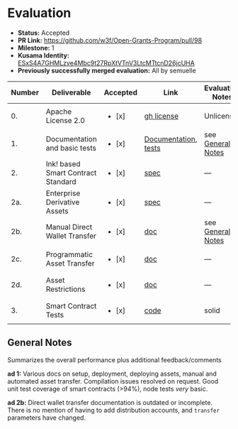 # Evaluation

- **Status:** Accepted
- **PR Link:** https://github.com/w3f/Open-Grants-Program/pull/98
- **Milestone:** 1
- **Kusama Identity:** [ESxS4A7GHMLzve4Mbc9t27RpXtVTnV3LtcMTtcnD26jcUHA](https://polkascan.io/pre/kusama/account/ESxS4A7GHMLzve4Mbc9t27RpXtVTnV3LtcMTtcnD26jcUHA)
- **Previously successfully merged evaluation:** All by semuelle

| Number | Deliverable | Accepted | Link | Evaluation Notes |
| --- | --- | --- | --- | --- |
| 0. | Apache License 2.0 | <ul><li>[x] </li></ul> | [gh license](https://github.com/Cerebellum-Network/private-standalone-network-node/blob/9aed9428fce057bf7902690340bc48092ca08c10/LICENSE) | Unlicense |
| 1. | Documentation and basic tests | <ul><li>[x] </li></ul> | [Documentation](https://github.com/Cerebellum-Network/private-standalone-network-node/tree/1bb1a23e7643d487c2914f25fff54851cb409fe9#documentation), [tests](https://github.com/Cerebellum-Network/private-standalone-network-node/blob/1bb1a23e7643d487c2914f25fff54851cb409fe9/docs/deployment.md) | see [General Notes](#general-notes) |
| 2. | Ink! based Smart Contract Standard | <ul><li>[x] </li></ul> | [spec](https://github.com/Cerebellum-Network/cere-enterprise-smart-contracts/blob/b6ec8a26dedb469d7d9eec97c5931bf03940bb6d/cere01/specification.md) | — |
| 2a. | Enterprise Derivative Assets | <ul><li>[x] </li></ul> | [spec](https://github.com/Cerebellum-Network/cere-enterprise-smart-contracts/blob/b6ec8a26dedb469d7d9eec97c5931bf03940bb6d/cere01/specification.md) | — |
| 2b. | Manual Direct Wallet Transfer | <ul><li>[x] </li></ul> | [doc](https://github.com/Cerebellum-Network/private-standalone-network-node/blob/dev/docs/direct_wallet_transfer.md) | see [General Notes](#general-notes) |
| 2c. | Programmatic Asset Transfer | <ul><li>[x] </li></ul> | [doc](https://github.com/Cerebellum-Network/private-standalone-network-node/blob/1bb1a23e7643d487c2914f25fff54851cb409fe9/docs/automated_token_transfer.md) | — |
| 2d. | Asset Restrictions | <ul><li>[x] </li></ul> | [doc](https://github.com/Cerebellum-Network/private-standalone-network-node/blob/1bb1a23e7643d487c2914f25fff54851cb409fe9/docs/asset_restrictions.md) | — |
| 3. | Smart Contract Tests | <ul><li>[x] </li></ul> | [code](https://github.com/Cerebellum-Network/cere-enterprise-smart-contracts/blob/f0f30207e35684e4cc027a97fd824663df548bd8/cere01/lib.rs#L196) | solid |

## General Notes

Summarizes the overall performance plus additional feedback/comments

**ad 1:** Various docs on setup, deployment, deploying assets, manual and automated asset transfer. Compilation issues resolved on request. Good unit test coverage of smart contracts (>94%), node tests _very_ basic.

**ad 2b:** Direct wallet transfer documentation is outdated or incomplete. There is no mention of having to add distribution accounts, and `transfer` parameters have changed.
